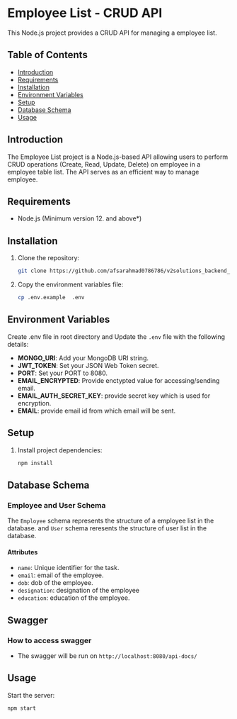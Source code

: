 # Employee List - CRUD API

This Node.js project provides a CRUD API for managing a employee  list.

## Table of Contents

- [Introduction](#introduction)
- [Requirements](#requirements)
- [Installation](#installation)
- [Environment Variables](#environment-variables)
- [Setup](#setup)
- [Database Schema](#database-schema)
- [Usage](#usage)

## Introduction

The Employee List project is a Node.js-based API allowing users to perform CRUD operations (Create, Read, Update, Delete) on employee in a employee table list. The API serves as an efficient way to manage employee.

## Requirements

- Node.js (Minimum version 12. and above*)

## Installation

1. Clone the repository:

    ```bash
    git clone https://github.com/afsarahmad0786786/v2solutions_backend_boilerplate.git
    ```

2. Copy the environment variables file:

    ```bash
    cp .env.example  .env
    ```

## Environment Variables

Create .env file in root directory and Update the `.env` file with the following details:

- **MONGO_URI**: Add your MongoDB URI string.
- **JWT_TOKEN**: Set your JSON Web Token secret.
- **PORT**: Set your PORT to 8080.
- **EMAIL_ENCRYPTED**: Provide enctypted value for accessing/sending email.
- **EMAIL_AUTH_SECRET_KEY**: provide secret key which is used for encryption.
- **EMAIL**: provide email id from which email will be sent.

## Setup

1. Install project dependencies:

    ```bash
    npm install
    ```

## Database Schema

### Employee and User Schema

The `Employee` schema represents the structure of a employee list in the database. and `User` schema reresents the structure of user list in the database.

#### Attributes

- `name`: Unique identifier for the task.
- `email`: email of the employee.
- `dob`: dob of the employee.
- `designation`: designation of the employee
- `education`: education of the employee.

## Swagger

### How to access swagger

- The swagger will be run on `http://localhost:8080/api-docs/`

## Usage

Start the server:

```bash
npm start